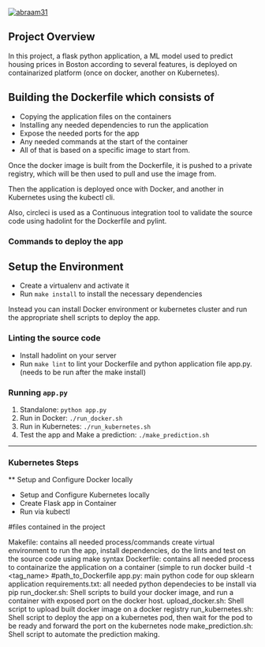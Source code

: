 
[![abraam31](https://circleci.com/gh/abraam31/udacity-devops-project4.svg?style=svg)](https://app.circleci.com/pipelines/github/abraam31/udacity-devops-project4)



## Project Overview

In this project, a flask python application, a ML model used to predict housing prices in Boston according to several features, is deployed on containarized platform (once on docker, another on Kubernetes).

## Building the Dockerfile which consists of 
  - Copying the application files on the containers
  - Installing any needed dependencies to run the application
  - Expose the needed ports for the app
  - Any needed commands at the start of the container
  - All of that is based on a specific image to start from.
  
Once the docker image is built from the Dockerfile, it is pushed to a private registry, which will be then used to pull and use the image from.

Then the application is deployed once with Docker, and another in Kubernetes using the kubectl cli. 

Also, circleci is used as a Continuous integration tool to validate the source code using hadolint for the Dockerfile and pylint. 


### Commands to deploy the app

## Setup the Environment

* Create a virtualenv and activate it
* Run `make install` to install the necessary dependencies

Instead you can install Docker environment or kubernetes cluster and run the appropriate shell scripts to deploy the app.

### Linting the source code
* Install hadolint on your server 
* Run `make lint` to lint your Dockerfile and python application file app.py. (needs to be run after the make install)


### Running `app.py`

1. Standalone:  `python app.py`
2. Run in Docker:  `./run_docker.sh`
3. Run in Kubernetes:  `./run_kubernetes.sh`
4. Test the app and Make a prediction: `./make_prediction.sh`

---


### Kubernetes Steps

** Setup and Configure Docker locally
* Setup and Configure Kubernetes locally
* Create Flask app in Container
* Run via kubectl


#files contained in the project

Makefile: contains all needed process/commands create virtual environment to run the app, install dependencies, do the lints and test on the source code using make syntax
Dockerfile: contains all needed process to containarize the application on a container (simple to run docker build -t <tag_name> #path_to_Dockerfile
app.py: main python code for oup sklearn application
requirements.txt: all needed python dependecies to be install via pip
run_docker.sh: Shell scripts to build your docker image, and run a container with exposed port on the docker host.
upload_docker.sh: Shell script to upload built docker image on a  docker registry
run_kubernetes.sh: Shell script to deploy the app on a kubernetes pod, then wait for the pod to be ready and forward the port on the kubernetes node
make_prediction.sh: Shell script to automate the prediction making.
